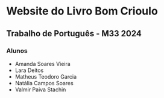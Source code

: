 # Website do Livro Bom Crioulo

## Trabalho de Português - M33 2024

### Alunos

- Amanda Soares Vieira
- Lara Deitos
- Matheus Teodoro Garcia
- Natália Campos Soares
- Valmir Paiva Stachin
